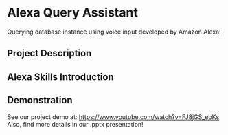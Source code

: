 # Alexa Query Assistant
Querying database instance using voice input developed by Amazon Alexa!

## Project Description


## Alexa Skills Introduction


## Demonstration
See our project demo at: https://www.youtube.com/watch?v=FJ8jGS_ebKs 
Also, find more details in our .pptx presentation!
